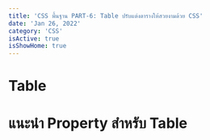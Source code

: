 ```yaml
---
title: 'CSS พื้นฐาน PART-6: Table ปรับแต่งตารางให้สวยงามด้วย CSS'
date: 'Jan 26, 2022'
category: 'CSS'
isActive: true
isShowHome: true
---
```


# Table

# แนะนำ Property สำหรับ Table
